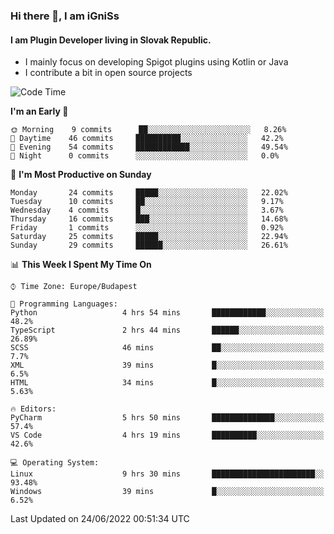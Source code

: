 ### Hi there 👋, I am iGniSs

#### I am Plugin Developer living in Slovak Republic.
- I mainly focus on developing Spigot plugins using Kotlin or Java
- I contribute a bit in open source projects

<!--START_SECTION:waka-->
![Code Time](http://img.shields.io/badge/Code%20Time-793%20hrs%203%20mins-blue)

**I'm an Early 🐤** 

```text
🌞 Morning    9 commits      ██░░░░░░░░░░░░░░░░░░░░░░░   8.26% 
🌆 Daytime    46 commits     ██████████░░░░░░░░░░░░░░░   42.2% 
🌃 Evening    54 commits     ████████████░░░░░░░░░░░░░   49.54% 
🌙 Night      0 commits      ░░░░░░░░░░░░░░░░░░░░░░░░░   0.0%

```
📅 **I'm Most Productive on Sunday** 

```text
Monday       24 commits     █████░░░░░░░░░░░░░░░░░░░░   22.02% 
Tuesday      10 commits     ██░░░░░░░░░░░░░░░░░░░░░░░   9.17% 
Wednesday    4 commits      █░░░░░░░░░░░░░░░░░░░░░░░░   3.67% 
Thursday     16 commits     ███░░░░░░░░░░░░░░░░░░░░░░   14.68% 
Friday       1 commits      ░░░░░░░░░░░░░░░░░░░░░░░░░   0.92% 
Saturday     25 commits     █████░░░░░░░░░░░░░░░░░░░░   22.94% 
Sunday       29 commits     ██████░░░░░░░░░░░░░░░░░░░   26.61%

```


📊 **This Week I Spent My Time On** 

```text
⌚︎ Time Zone: Europe/Budapest

💬 Programming Languages: 
Python                   4 hrs 54 mins       ████████████░░░░░░░░░░░░░   48.2% 
TypeScript               2 hrs 44 mins       ██████░░░░░░░░░░░░░░░░░░░   26.89% 
SCSS                     46 mins             ██░░░░░░░░░░░░░░░░░░░░░░░   7.7% 
XML                      39 mins             █░░░░░░░░░░░░░░░░░░░░░░░░   6.5% 
HTML                     34 mins             █░░░░░░░░░░░░░░░░░░░░░░░░   5.63%

🔥 Editors: 
PyCharm                  5 hrs 50 mins       ██████████████░░░░░░░░░░░   57.4% 
VS Code                  4 hrs 19 mins       ██████████░░░░░░░░░░░░░░░   42.6%

💻 Operating System: 
Linux                    9 hrs 30 mins       ███████████████████████░░   93.48% 
Windows                  39 mins             █░░░░░░░░░░░░░░░░░░░░░░░░   6.52%

```


 Last Updated on 24/06/2022 00:51:34 UTC
<!--END_SECTION:waka-->